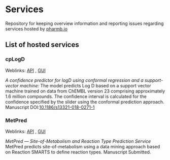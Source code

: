 # Services

Repository for keeping overview information and reporting issues regarding services hosted by [pharmb.io](https://pharmb.io)

## List of hosted services

### cpLogD
Weblinks: [API](https://cplogd.service.pharmb.io) , [GUI](https://cplogd.service.pharmb.io/draw)

*A confidence predictor for logD using conformal regression and a support-vector machine:*
The model predicts Log D based on a support vector machine trained on data from ChEMBL version 23 comprising approximately 1.6 million compounds. The confidence interval is calculated for the confidence specified by the slider using the conformal prediction approach. Manuscript DOI:[10.1186/s13321-018-0271-1](https://link.springer.com/article/10.1186/s13321-018-0271-1)

### MetPred
Weblinks: [API](https://metpred.service.pharmb.io) , [GUI](https://metpred.service.pharmb.io/draw)

*MetPred — Site-of-Metabolism and Reaction Type Prediction Service*
MetPred predicts site-of-metabolism using a data mining approach based on Reaction SMARTS to define reaction types.
Manuscript Submitted.


